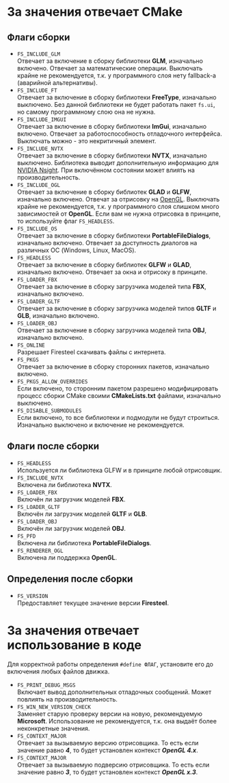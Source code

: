 # За значения отвечает CMake
## Флаги сборки
- `FS_INCLUDE_GLM`  
Отвечает за включение в сборку библиотеки **GLM**, изначально включено. Отвечает за математические операции. Выключать крайне не рекомендуется, т.к. у программного слоя нету fallback-а (аварийной альтернативы).
- `FS_INCLUDE_FT`  
Отвечает за включение в сборку библиотеки **FreeType**, изначально выключено. Без данной библиотеки не будет работать пакет `fs.ui`, но самому программному слою она не нужна.
- `FS_INCLUDE_IMGUI`  
Отвечает за включение в сборку библиотеки **ImGui**, изначально включено. Отвечает за работоспособность отладочного интерфейса. Выключать можно - это некритичный элемент.
- `FS_INCLUDE_NVTX`  
Отвечает за включение в сборку библиотеки **NVTX**, изначально выключено. Библиотека выводит дополнительную информацию для [NVIDIA Nsight](https://developer.nvidia.com/nsight-systems). При включённом состоянии может влиять на производительность.
- `FS_INCLUDE_OGL`  
Отвечает за включение в сборку библиотек **GLAD** и **GLFW**, изначально включено. Отвечат за отрисовку на [OpenGL](https://www.opengl.org/). Выключать крайне не рекомендуется, т.к. у программного слоя слишком много зависимостей от **OpenGL**. Если вам не нужна отрисовка в принципе, то используйте флаг `FS_HEADLESS`.
- `FS_INCLUDE_OS`  
Отвечает за включение в сборку библиотеки **PortableFileDialogs**, изначально включено. Отвечает за доступность диалогов на различных ОС (Windows, Linux, MacOS).
- `FS_HEADLESS`  
Отвечает за включение в сборку библиотек **GLFW** и **GLAD**, изначально включено. Отвечает за окна и отрисоку в принципе.
- `FS_LOADER_FBX`  
Отвечает за включение в сборку загрузчика моделей типа **FBX**, изначально включено.
- `FS_LOADER_GLTF`  
Отвечает за включение в сборку загрузчика моделей типов **GLTF** и **GLB**, изначально включено.
- `FS_LOADER_OBJ`  
Отвечает за включение в сборку загрузчика моделей типа **OBJ**, изначально включено.
- `FS_ONLINE`  
Разрешает Firesteel скачивать файлы с интернета.
- `FS_PKGS`  
Отвечает за включение в сборку сторонних пакетов, изначально включено.
- `FS_PKGS_ALLOW_OVERRIDES`  
Если включено, то сторонним пакетом разрешено модифицировать процесс сборки CMake своими **CMakeLists.txt** файлами, изначально выключено.
- `FS_DISABLE_SUBMODULES`  
Если включено, то все библиотеки и подмодули не будут строиться. Изначально выключено и включение не рекомендуется.

## Флаги после сборки
- `FS_HEADLESS`  
Используется ли библиотека GLFW и в принципе любой отрисовщик.
- `FS_INCLUDE_NVTX`  
Включена ли библиотека **NVTX**.
- `FS_LOADER_FBX`  
Включён ли загрузчик моделей **FBX**.
- `FS_LOADER_GLTF`  
Включён ли загрузчик моделей **GLTF** и **GLB**.
- `FS_LOADER_OBJ`  
Включён ли загрузчик моделей **OBJ**.
- `FS_PFD`  
Включена ли библиотека **PortableFileDialogs**.
- `FS_RENDERER_OGL`  
Включена ли поддержка **OpenGL**.

## Определения после сборки
- `FS_VERSION`  
Предоставляет текущее значение версии **Firesteel**.

# За значения отвечает использование в коде
Для корректной работы определения `#define ФЛАГ`, установите его до включения любых файлов движка.

- `FS_PRINT_DEBUG_MSGS`  
Включает вывод дополнительных отладочных сообщений. Может повлиять на производительность.
- `FS_WIN_NEW_VERSION_CHECK`  
Заменяет старую проверку версии на новую, рекомендуемую **Microsoft**. Использование не рекомендуется, т.к. она выдаёт более неконкретные значения.
- `FS_CONTEXT_MAJOR`  
Отвечает за вызываемую версию отрисовщика. То есть если значение равно ***4***, то будет установлен контекст ***OpenGL 4.x***.
- `FS_CONTEXT_MAJOR`  
Отвечает за вызываемую подверсию отрисовщика. То есть если значение равно ***3***, то будет установлен контекст ***OpenGL x.3***.
